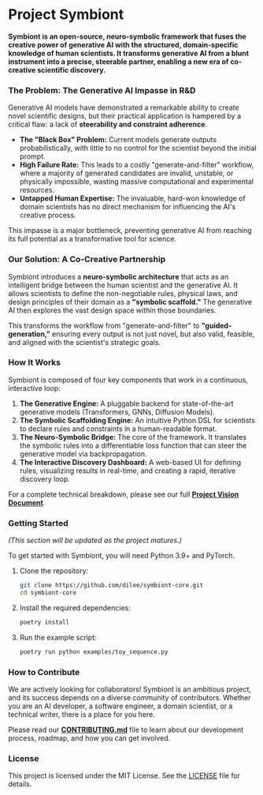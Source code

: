 # **Project Symbiont**

**Symbiont is an open-source, neuro-symbolic framework that fuses the creative power of generative AI with the structured, domain-specific knowledge of human scientists. It transforms generative AI from a blunt instrument into a precise, steerable partner, enabling a new era of co-creative scientific discovery.**

### **The Problem: The Generative AI Impasse in R\&D**

Generative AI models have demonstrated a remarkable ability to create novel scientific designs, but their practical application is hampered by a critical flaw: a lack of **steerability and constraint adherence**.

* **The "Black Box" Problem:** Current models generate outputs probabilistically, with little to no control for the scientist beyond the initial prompt.
* **High Failure Rate:** This leads to a costly "generate-and-filter" workflow, where a majority of generated candidates are invalid, unstable, or physically impossible, wasting massive computational and experimental resources.
* **Untapped Human Expertise:** The invaluable, hard-won knowledge of domain scientists has no direct mechanism for influencing the AI's creative process.

This impasse is a major bottleneck, preventing generative AI from reaching its full potential as a transformative tool for science.

### **Our Solution: A Co-Creative Partnership**

Symbiont introduces a **neuro-symbolic architecture** that acts as an intelligent bridge between the human scientist and the generative AI. It allows scientists to define the non-negotiable rules, physical laws, and design principles of their domain as a **"symbolic scaffold."** The generative AI then explores the vast design space *within* those boundaries.

This transforms the workflow from "generate-and-filter" to **"guided-generation,"** ensuring every output is not just novel, but also valid, feasible, and aligned with the scientist's strategic goals.

### **How It Works**

Symbiont is composed of four key components that work in a continuous, interactive loop:

1. **The Generative Engine:** A pluggable backend for state-of-the-art generative models (Transformers, GNNs, Diffusion Models).
2. **The Symbolic Scaffolding Engine:** An intuitive Python DSL for scientists to declare rules and constraints in a human-readable format.
3. **The Neuro-Symbolic Bridge:** The core of the framework. It translates the symbolic rules into a differentiable loss function that can steer the generative model via backpropagation.
4. **The Interactive Discovery Dashboard:** A web-based UI for defining rules, visualizing results in real-time, and creating a rapid, iterative discovery loop.

For a complete technical breakdown, please see our full [**Project Vision Document**](/docs/project_vision.md).

### **Getting Started**

*(This section will be updated as the project matures.)*

To get started with Symbiont, you will need Python 3.9+ and PyTorch.

1. Clone the repository:
   ```bash
   git clone https://github.com/dilee/symbiont-core.git
   cd symbiont-core
   ```

2. Install the required dependencies:
   ```bash
   poetry install
   ```

3. Run the example script:
   ```bash
   poetry run python examples/toy_sequence.py
   ```

### **How to Contribute**

We are actively looking for collaborators\! Symbiont is an ambitious project, and its success depends on a diverse community of contributors. Whether you are an AI developer, a software engineer, a domain scientist, or a technical writer, there is a place for you here.

Please read our [**CONTRIBUTING.md**](/CONTRIBUTING.md) file to learn about our development process, roadmap, and how you can get involved.

### **License**

This project is licensed under the MIT License. See the [LICENSE](/LICENSE) file for details.
